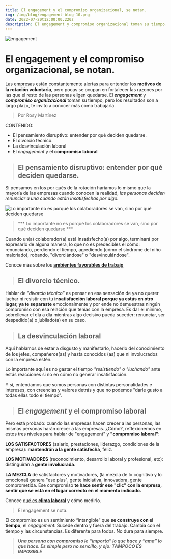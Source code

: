 ```yaml
---
title: El engagement y el compromiso organizacional, se notan.
img: /img/blog/engagement-blog-10.png
date: 2022-07-20t12:00:00.220z
description: El engagement y compromiso organizacional toman su tiempo, pero los resultados son a largo plazo, te invito a conocer más cómo trabajarla.
---
```

![engagement](/img/blog/engagement-blog-10.png "engagement")


# **El engagement y el compromiso organizacional, se notan.**

Las empresas están constantemente alertas para entender los **motivos de la rotación voluntaria**, pero pocas se ocupan en fortalecer las razones por las que el resto de las personas eligen quedarse. El ***engagement*** y ***compromiso organizacional*** toman su tiempo, pero los resultados son a largo plazo, te invito a conocer más cómo trabajarla.

> Por Rosy Martínez


CONTENIDO:
- El pensamiento disruptivo: entender por qué deciden quedarse.
- El divorcio técnico. 
- La desvinculación laboral
- El *engagement* y el **compromiso laboral**


>##  El pensamiento disruptivo: entender por qué deciden quedarse.

Si pensamos en los por qués de la rotación haríamos lo mismo que la mayoría de las empresas cuando conocen la realidad, *las personas deciden renunciar a una  cuando están insatisfechas por algo*. 

![Lo importante no es porqué los colaboradores se van, sino por qué deciden quedarse](/img/blog/engagement-blog-10-1.png "Lo importante no es porqué los colaboradores se van, sino por qué deciden quedarse")

> *** Lo importante no es porqué los colaboradores se van, sino por qué deciden quedarse ***


Cuando un(a) colaborador(a) está insatisfecho(a) por algo, terminará por expresarlo de alguna manera, lo que no es predecibles el cómo: renunciando, perdiendo el tiempo, agrediendo (cómo el síndrome del niño malcriado), robando, "divorciándose" o "desvinculándose". 

Conoce más sobre los [**ambientes favorables de trabajo**](https://www.proanalytics.mx/blog/nom-035-ambientes-favorables-trabajo) 

>## El divorcio técnico. 

Hablar de *"divorcio técnico"* es pensar en esa sensación de ya no querer luchar ni resistir con tu **insatisfacción laboral porque ya estás en otro lugar, ya te separaste** emocionalmente y por ende no demuestras ningún compromiso con esa relación que tenías con la empresa. Es dar el mínimo, sobrellevar el día a día mientras algo decisivo pueda suceder: renunciar, ser despedido(a) o jubilado(a) en su caso. 

>## La desvinculación laboral

Aquí hablamos de estar a disgusto y manifestarlo, hacerlo del conocimiento de los jefes, compañeros(as) y hasta conocidos (as) que ni involucrados con la empresa estén. 

Lo importante aquí es no gastar el tiempo *"resistiendo" o "luchando"* ante estás reacciones si no en cómo no generar insatisfacción.

Y sí, entendamos que somos personas con distintas personalidades e intereses, con creencias y valores detrás y que no podemos "darle gusto a todas ellas todo el tiempo".

>## El *engagement* y el compromiso laboral

Pero está probado: cuando las empresas hacen crecer a las personas, las mismas personas harán crecer a las empresas. ¿Cómo?, reflexionemos en estos tres niveles para hablar de "engagement" y **"compromiso laboral"**:


**LOS SATISFACTORES** (salario, prestaciones, liderazgo, condiciones de la empresa): **mantendrán a la gente satisfecha**, feliz.

**LOS MOTIVADORES** (reconocimiento, desarrollo laboral y profesional, etc): distinguirán a **gente involucrada**. 

**LA MEZCLA** de satisfactores y motivadores, (la mezcla de lo cognitivo y lo emocional) genera "ese plus", gente iniciativa, innovadora,  gente comprometida. 
Ese compromiso **te hace sentir ese "clic" con la empresa, sentir que se está en el lugar correcto en el momento indicado.**

Conoce [qué es **clima laboral**](https://www.proanalytics.mx/blog/clima-laboral) y cómo medirlo.

> El engagement se nota.

 El compromiso es un sentimiento “intangible” que **se construye con el tiempo**, el *engagement*:
Sucede dentro y fuera del trabajo.
Cambia con el tiempo y las circunstancias.
Es diferente para todos.
No dura para siempre. 

>***Una persona con compromiso le “importa” lo que hace y “ama” lo que hace. Es simple pero no sencillo, y ojo: TAMPOCO ES IMPOSIBLE***
